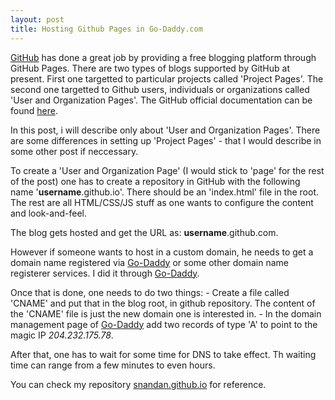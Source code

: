 ```yaml
---
layout: post
title: Hosting Github Pages in Go-Daddy.com
---
```


[GitHub](github.com) has done a great job by providing a free blogging platform through GitHub Pages. 
There are two types of blogs supported by GitHub at present. First one targetted to particular projects called 'Project Pages'. 
The second one targetted to Github users, individuals or organizations called 'User and Organization Pages'. 
The GitHub official documentation can be found [here](https://help.github.com/categories/20/articles).

In this post, i will describe only about 'User and Organization Pages'. 
There are some differences in setting up 'Project Pages' - that I would describe in some other post if neccessary. 

To create a 'User and Organization Page' (I would stick to 'page' for the rest of the post) one has to create a repository in GitHub
with the following name '**username**.github.io'. There should be an 'index.html' file in the root. The rest are all HTML/CSS/JS stuff as 
one wants to configure the content and look-and-feel.

The blog gets hosted and get the URL as: **username**.github.com.

However if someone wants to host in a custom domain, he needs to get a domain name registered via [Go-Daddy](godaddy.com) or some other domain name registerer services. I did it through [Go-Daddy](godaddy.com).

Once that is done, one needs to do two things: 
	- Create a file called 'CNAME' and put that in the blog root, in github repository.
	  The content of the 'CNAME' file is just the new domain one is interested in.
	- In the domain management page of [Go-Daddy](godaddy.com) add two records of type 'A' to point to the magic IP *204.232.175.78*.
	
After that, one has to wait for some time for DNS to take effect. Th waiting time can range from a few minutes to even hours.

You can check my repository [snandan.github.io](https://github.com/snandan/snandan.github.io) for reference.

